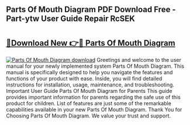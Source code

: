 ## Parts Of Mouth Diagram PDF Download Free - Part-ytw User Guide Repair RcSEK

# <h2><a href="http://dfm7k4l.blite.top/?on=Parts+Of+Mouth+Diagram">🔗Download New 👉🔴 Parts Of Mouth Diagram</a></h2>

[![Parts Of Mouth Diagram download](https://i.imgur.com/lujVjoI.png)](http://dfm7k4l.blite.top/?on=Parts+Of+Mouth+Diagram)
Greetings and welcome to the user manual for your newly implemented system Parts Of Mouth Diagram. This manual is specifically designed to help you navigate the features and functions of your product with ease. Inside, you will find detailed instructions for installation, usage, maintenance, and troubleshooting. Important User Guide Parts Of Mouth Diagram for Parents This guide provides important information for parents regarding the safe use of this product for children. List of features are just some of the remarkable capabilities available in your new Parts Of Mouth Diagram. Thank You for Choosing Parts Of Mouth Diagram. We value your trust and support.
